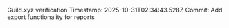 Guild.xyz verification
Timestamp: 2025-10-31T02:34:43.528Z
Commit: Add export functionality for reports